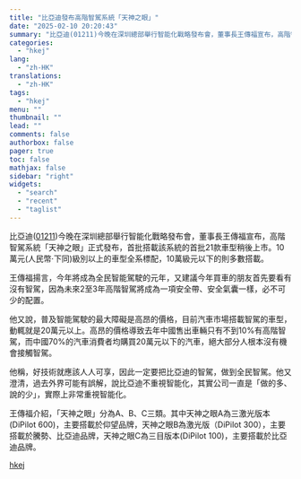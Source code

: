 ```yaml
---
title: "比亞迪發布高階智駕系統「天神之眼」"
date: "2025-02-10 20:20:43"
summary: "比亞迪(01211)今晚在深圳總部舉行智能化戰略發布會，董事長王傳福宣布，高階智駕系統「天神之眼」正..."
categories:
  - "hkej"
lang:
  - "zh-HK"
translations:
  - "zh-HK"
tags:
  - "hkej"
menu: ""
thumbnail: ""
lead: ""
comments: false
authorbox: false
pager: true
toc: false
mathjax: false
sidebar: "right"
widgets:
  - "search"
  - "recent"
  - "taglist"
---
```


比亞迪([01211](https://stock360.hkej.com/quotePlus/01211))今晚在深圳總部舉行智能化戰略發布會，董事長王傳福宣布，高階智駕系統「天神之眼」正式發布，首批搭載該系統的首批21款車型稍後上市。10萬元(人民幣‧下同)級別以上的車型全系標配，10萬級元以下的則多數搭載。

王傳福揚言，今年將成為全民智能駕駛的元年，又建議今年買車的朋友首先要看有沒有智駕，因為未來2至3年高階智駕將成為一項安全帶、安全氣囊一樣，必不可少的配置。

他又說，普及智能駕駛的最大障礙是高昂的價格，目前汽車市場搭載智駕的車型，動輒就是20萬元以上。高昂的價格導致去年中國售出車輛只有不到10%有高階智駕，而中國70%的汽車消費者均購買20萬元以下的汽車，絕大部分人根本沒有機會接觸智駕。

他稱，好技術就應該人人可享，因此一定要把比亞迪的智駕，做到全民智駕。他又澄清，過去外界可能有誤解，說比亞迪不重視智能化，其實公司一直是「做的多、說的少」，實際上非常重視智能化。

王傳福介紹，「天神之眼」分為A、B、C三類。其中天神之眼A為三激光版本(DiPilot 600)，主要搭載於仰望品牌，天神之眼B為激光版（DiPilot 300），主要搭載於騰勢、比亞迪品牌，天神之眼C為三目版本(DiPilot 100)，主要搭載於比亞迪品牌。

[hkej](https://www2.hkej.com/instantnews/china/article/3996733/%E6%AF%94%E4%BA%9E%E8%BF%AA%E7%99%BC%E5%B8%83%E9%AB%98%E9%9A%8E%E6%99%BA%E9%A7%95%E7%B3%BB%E7%B5%B1%E3%80%8C%E5%A4%A9%E7%A5%9E%E4%B9%8B%E7%9C%BC%E3%80%8D)
